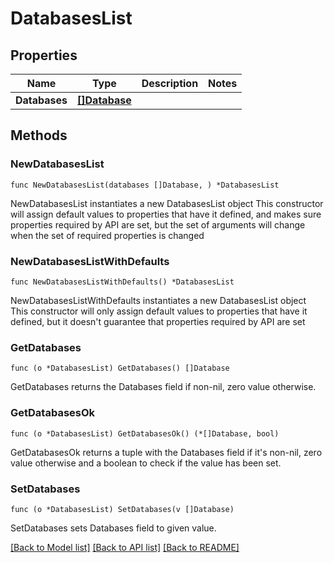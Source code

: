 # DatabasesList

## Properties

Name | Type | Description | Notes
------------ | ------------- | ------------- | -------------
**Databases** | [**[]Database**](Database.md) |  | 

## Methods

### NewDatabasesList

`func NewDatabasesList(databases []Database, ) *DatabasesList`

NewDatabasesList instantiates a new DatabasesList object
This constructor will assign default values to properties that have it defined,
and makes sure properties required by API are set, but the set of arguments
will change when the set of required properties is changed

### NewDatabasesListWithDefaults

`func NewDatabasesListWithDefaults() *DatabasesList`

NewDatabasesListWithDefaults instantiates a new DatabasesList object
This constructor will only assign default values to properties that have it defined,
but it doesn't guarantee that properties required by API are set

### GetDatabases

`func (o *DatabasesList) GetDatabases() []Database`

GetDatabases returns the Databases field if non-nil, zero value otherwise.

### GetDatabasesOk

`func (o *DatabasesList) GetDatabasesOk() (*[]Database, bool)`

GetDatabasesOk returns a tuple with the Databases field if it's non-nil, zero value otherwise
and a boolean to check if the value has been set.

### SetDatabases

`func (o *DatabasesList) SetDatabases(v []Database)`

SetDatabases sets Databases field to given value.



[[Back to Model list]](../README.md#documentation-for-models) [[Back to API list]](../README.md#documentation-for-api-endpoints) [[Back to README]](../README.md)


